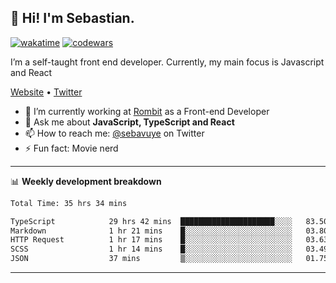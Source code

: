 ## 👋 Hi! I'm Sebastian.

[![wakatime](https://wakatime.com/badge/user/df0036c6-328a-4a39-be9b-e49417ed22a1.svg)](https://wakatime.com/@df0036c6-328a-4a39-be9b-e49417ed22a1)
[![codewars](https://www.codewars.com/users/sebavuye/badges/small)](https://www.codewars.com/users/sebavuye)

I’m a self-taught front end developer. Currently, my main focus is Javascript and React

[Website](https://sebastianvuye.be) • [Twitter](https://twitter.com/sebavuye)

- 🔭 I’m currently working at [Rombit](https://rombit.com/) as a Front-end Developer
- 💬 Ask me about **JavaScript, TypeScript and React**
- 📫 How to reach me: [@sebavuye](https://twitter.com/sebavuye) on Twitter
- ⚡ Fun fact: Movie nerd

-------

📊 **Weekly development breakdown**

<!--START_SECTION:waka-->

```txt
Total Time: 35 hrs 34 mins

TypeScript            29 hrs 42 mins  █████████████████████░░░░   83.50 %
Markdown              1 hr 21 mins    █░░░░░░░░░░░░░░░░░░░░░░░░   03.80 %
HTTP Request          1 hr 17 mins    █░░░░░░░░░░░░░░░░░░░░░░░░   03.63 %
SCSS                  1 hr 14 mins    █░░░░░░░░░░░░░░░░░░░░░░░░   03.49 %
JSON                  37 mins         ▒░░░░░░░░░░░░░░░░░░░░░░░░   01.75 %
```

<!--END_SECTION:waka-->
-------
